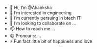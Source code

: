 - 👋 Hi, I’m @Akanksha
- 👀 I’m interested in engineering 
- 🌱 I’m currently persuing in btech IT
- 💞️ I’m looking to collaborate on ...
- 📫 How to reach me ...
- 😄 Pronouns: ...
- ⚡ Fun fact:little bit of happiness and love
  

<!---
Akanksha-netzeins/Akanksha-netzeins is a ✨ special ✨ repository because its `README.md` (this file) appears on your GitHub profile.
You can click the Preview link to take a look at your changes.
--->
